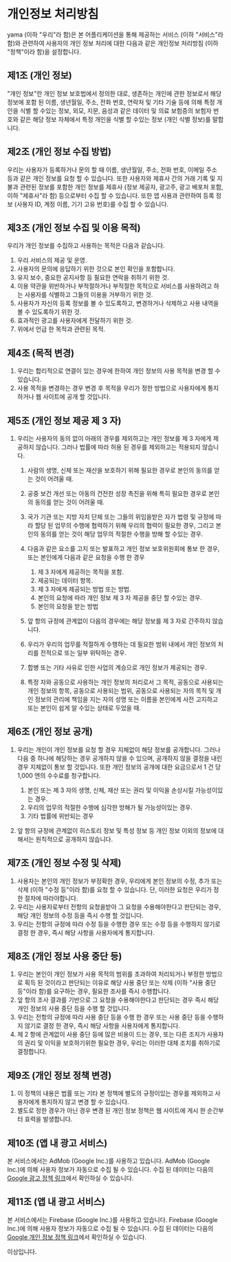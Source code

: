 # 개인정보 처리방침

yama (이하 "우리"라 함)은 본 어플리케이션을 통해 제공하는 서비스 (이하 "서비스"라 함)와 관련하여 사용자의 개인 정보 처리에 대한 다음과 같은 개인정보 처리방침 (이하 "정책"이라 함)을 설정합니다.

## 제1조 (개인 정보)

"개인 정보"란 개인 정보 보호법에서 정의한 대로, 생존하는 개인에 관한 정보로서 해당 정보에 포함 된 이름, 생년월일, 주소, 전화 번호, 연락처 및 기타 기술 등에 의해 특정 개인을 식별 할 수있는 정보, 외모, 지문, 음성과 같은 데이터 및 의료 보험증의 보험자 번호와 같은 해당 정보 자체에서 특정 개인을 식별 할 수있는 정보 (개인 식별 정보)를 말합니다.

## 제2조 (개인 정보 수집 방법)

우리는 사용자가 등록하거나 문의 할 때 이름, 생년월일, 주소, 전화 번호, 이메일 주소 등과 같은 개인 정보를 요청 할 수 있습니다. 또한 사용자와 제휴사 간의 거래 기록 및 지불과 관련된 정보를 포함한 개인 정보를 제휴사 (정보 제공자, 광고주, 광고 배포처 포함, 이하 "제휴사"라 함) 등으로부터 수집 할 수 있습니다. 또한 앱 사용과 관련하여 등록 정보 (사용자 ID, 계정 이름, 기기 고유 번호)를 수집 할 수 있습니다.

## 제3조 (개인 정보 수집 및 이용 목적)

우리가 개인 정보를 수집하고 사용하는 목적은 다음과 같습니다.

1. 우리 서비스의 제공 및 운영.
2. 사용자의 문의에 응답하기 위한 것으로 본인 확인을 포함합니다.
3. 유지 보수, 중요한 공지사항 등 필요한 연락을 취하기 위한 것.
4. 이용 약관을 위반하거나 부적절하거나 부적절한 목적으로 서비스를 사용하려고 하는 사용자를 식별하고 그들의 이용을 거부하기 위한 것.
5. 사용자가 자신의 등록 정보를 볼 수 있도록하고, 변경하거나 삭제하고 사용 내역을 볼 수 있도록하기 위한 것.
6. 효과적인 광고를 사용자에게 전달하기 위한 것.
7. 위에서 언급 한 목적과 관련된 목적.

## 제4조 (목적 변경)

1. 우리는 합리적으로 연결이 있는 경우에 한하여 개인 정보의 사용 목적을 변경 할 수 있습니다.
2. 사용 목적을 변경하는 경우 변경 후 목적을 우리가 정한 방법으로 사용자에게 통지하거나 웹 사이트에 공개 할 것입니다.

## 제5조 (개인 정보 제공 제 3 자)

1. 우리는 사용자의 동의 없이 아래의 경우를 제외하고는 개인 정보를 제 3 자에게 제공하지 않습니다. 그러나 법률에 따라 허용 된 경우를 제외하고는 적용되지 않습니다.

   1. 사람의 생명, 신체 또는 재산을 보호하기 위해 필요한 경우로 본인의 동의를 얻는 것이 어려울 때.
   2. 공중 보건 개선 또는 아동의 건전한 성장 촉진을 위해 특히 필요한 경우로 본인의 동의를 얻는 것이 어려울 때.
   3. 국가 기관 또는 지방 자치 단체 또는 그들의 위임을받은 자가 법령 및 규정에 따라 할당 된 업무의 수행에 협력하기 위해 우리의 협력이 필요한 경우, 그리고 본인의 동의를 얻는 것이 해당 업무의 적절한 수행을 방해 할 수있는 경우.
   4. 다음과 같은 요소를 고지 또는 발표하고 개인 정보 보호위원회에 통보 한 경우, 또는 본인에게 다음과 같은 요청을 수행 한 경우
      1. 제 3 자에게 제공하는 목적을 포함.
      2. 제공되는 데이터 항목.
      3. 제 3 자에게 제공되는 방법 또는 방법.
      4. 본인의 요청에 따라 개인 정보 제 3 자 제공을 중단 할 수있는 경우.
      5. 본인의 요청을 받는 방법

   2. 앞 항의 규정에 관계없이 다음의 경우에는 해당 정보를 제 3 자로 간주하지 않습니다.

   1. 우리가 우리의 업무를 적절하게 수행하는 데 필요한 범위 내에서 개인 정보의 처리를 전적으로 또는 일부 위탁하는 경우.
   2. 합병 또는 기타 사유로 인한 사업의 계승으로 개인 정보가 제공되는 경우.
   3. 특정 자와 공동으로 사용하는 개인 정보의 처리로서 그 목적, 공동으로 사용되는 개인 정보의 항목, 공동으로 사용되는 범위, 공동으로 사용되는 자의 목적 및 개인 정보의 관리에 책임을 지는 자의 성명 또는 이름을 본인에게 사전 고지하고 또는 본인이 쉽게 알 수있는 상태로 두었을 때.

## 제6조 (개인 정보 공개)

1. 우리는 개인이 개인 정보를 요청 할 경우 지체없이 해당 정보를 공개합니다. 그러나 다음 중 하나에 해당하는 경우 공개하지 않을 수 있으며, 공개하지 않을 결정을 내린 경우 지체없이 통보 할 것입니다. 또한 개인 정보의 공개에 대한 요금으로서 1 건 당 1,000 엔의 수수료를 청구합니다.

   1. 본인 또는 제 3 자의 생명, 신체, 재산 또는 권리 및 이익을 손상시킬 가능성이있는 경우.
   2. 우리의 업무의 적절한 수행에 심각한 방해가 될 가능성이있는 경우.
   3. 기타 법률에 위반되는 경우

2. 앞 항의 규정에 관계없이 히스토리 정보 및 특성 정보 등 개인 정보 이외의 정보에 대해서는 원칙적으로 공개하지 않습니다.

## 제7조 (개인 정보 수정 및 삭제)

1. 사용자는 본인의 개인 정보가 부정확한 경우, 우리에게 본인 정보의 수정, 추가 또는 삭제 (이하 "수정 등"이라 함)를 요청 할 수 있습니다. 단, 이러한 요청은 우리가 정한 절차에 따라야합니다.
2. 우리는 사용자로부터 전항의 요청을받아 그 요청을 수용해야한다고 판단되는 경우, 해당 개인 정보의 수정 등을 즉시 수행 할 것입니다.
3. 우리는 전항의 규정에 따라 수정 등을 수행한 경우 또는 수정 등을 수행하지 않기로 결정 한 경우, 즉시 해당 사항을 사용자에게 통지합니다.

## 제8조 (개인 정보 사용 중단 등)

1. 우리는 본인이 개인 정보가 사용 목적의 범위를 초과하여 처리되거나 부정한 방법으로 획득 된 것이라고 판단되는 이유로 해당 사용 중단 또는 삭제 (이하 "사용 중단 등"이라 함)를 요구하는 경우, 필요한 조사를 즉시 수행합니다.
2. 앞 항의 조사 결과를 기반으로 그 요청을 수용해야한다고 판단되는 경우 즉시 해당 개인 정보의 사용 중단 등을 수행 할 것입니다.
3. 우리는 전항의 규정에 따라 사용 중단 등을 수행 한 경우 또는 사용 중단 등을 수행하지 않기로 결정 한 경우, 즉시 해당 사항을 사용자에게 통지합니다.
4. 제 2 항에 관계없이 사용 중단 등에 많은 비용이 드는 경우, 또는 다른 조치가 사용자의 권리 및 이익을 보호하기위한 필요한 경우, 우리는 이러한 대체 조치를 취하기로 결정합니다.

## 제9조 (개인 정보 정책 변경)

1. 이 정책의 내용은 법률 또는 기타 본 정책에 별도의 규정이있는 경우를 제외하고 사용자에게 통지하지 않고 변경 할 수 있습니다.
2. 별도로 정한 경우가 아닌 경우 변경 된 개인 정보 정책은 웹 사이트에 게시 한 순간부터 효력을 발생합니다.

## 제10조 (앱 내 광고 서비스)

본 서비스에서는 AdMob (Google Inc.)를 사용하고 있습니다. AdMob (Google Inc.)에 의해 사용자 정보가 자동으로 수집 될 수 있습니다. 수집 된 데이터는 다음의 [Google 광고 정책 링크](https://policies.google.com/technologies/ads?hl=ko)에서 확인하실 수 있습니다.

## 제11조 (앱 내 광고 서비스)

본 서비스에서는 Firebase (Google Inc.)를 사용하고 있습니다. Firebase (Google Inc.)에 의해 사용자 정보가 자동으로 수집 될 수 있습니다. 수집 된 데이터는 다음의 [Google 개인 정보 정책 링크](https://policies.google.com/privacy?hl=ko)에서 확인하실 수 있습니다.

이상입니다.
